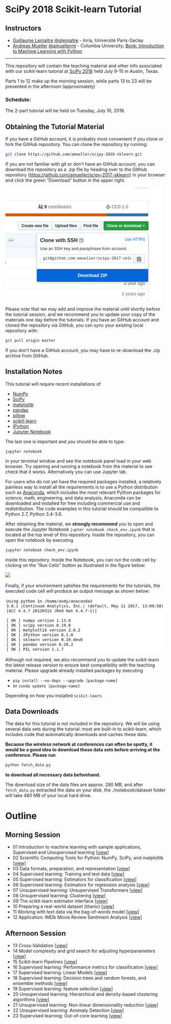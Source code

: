 SciPy 2018 Scikit-learn Tutorial
================================


Instructors
-----------

- [Guillaume Lemaitre](https://glemaitre.github.io/)  [@glemaitre](https://github.com/glemaitre) - Inria, Université Paris-Saclay
- [Andreas Mueller](http://amuller.github.io) [@amuellerml](https://twitter.com/amuellerml) - Columbia University; [Book: Introduction to Machine Learning with Python](http://shop.oreilly.com/product/0636920030515.do)

---


This repository will contain the teaching material and other info associated with our scikit-learn tutorial
at [SciPy 2018](http://scipy2018.scipy.org/) held July 9-15 in Austin, Texas.

Parts 1 to 12 make up the morning session, while
parts 13 to 23 will be presented in the afternoon (approximately)

### Schedule:

The 2-part tutorial will be held on Tuesday, July 10, 2018.



Obtaining the Tutorial Material
--------------------------------


If you have a GitHub account, it is probably most convenient if you clone or
fork the GitHub repository. You can clone the repository by running:

```bash
git clone https://github.com/amueller/scipy-2018-sklearn.git
```

 If you are not familiar with git or don’t have an
GitHub account, you can download the repository as a .zip file by heading over
to the GitHub repository (https://github.com/amueller/scipy-2017-sklearn) in
your browser and click the green “Download” button in the upper right.

![](images/download-repo.png)

Please note that we may add and improve the material until shortly before the
tutorial session, and we recommend you to update your copy of the materials one
day before the tutorials. If you have an GitHub account and cloned the
repository via GitHub, you can sync your existing local repository with:

```bash
git pull origin master
```

If you don’t have a GitHub account, you may have to re-download the .zip
archive from GitHub.


Installation Notes
------------------

This tutorial will require recent installations of

- [NumPy](http://www.numpy.org)
- [SciPy](http://www.scipy.org)
- [matplotlib](http://matplotlib.org)
- [pandas](http://pandas.pydata.org)
- [pillow](https://python-pillow.org)
- [scikit-learn](http://scikit-learn.org/stable/)
- [IPython](http://ipython.readthedocs.org/en/stable/)
- [Jupyter Notebook](http://jupyter.org)


The last one is important and you should be able to type:

    jupyter notebook

in your terminal window and see the notebook panel load in your web browser.
Try opening and running a notebook from the material to see check that it works. Alternatively you can use Jupyter lab.

For users who do not yet have the required packages installed, a relatively
painless way to install all the requirements is to use a Python distribution
such as [Anaconda](https://www.anaconda.com/download/ "Anaconda"), which includes
the most relevant Python packages for science, math, engineering, and
data analysis; Anaconda can be downloaded and installed for free
including commercial use and redistribution.
The code examples in this tutorial should be compatible to Python 2.7,
Python 3.4-3.6.

After obtaining the material, we **strongly recommend** you to open and execute
the Jupyter Notebook `jupter notebook check_env.ipynb` that is located at the
top level of this repository. Inside the repository, you can open the notebook
by executing

```bash
jupyter notebook check_env.ipynb
```

inside this repository. Inside the Notebook, you can run the code cell by
clicking on the "Run Cells" button as illustrated in the figure below:

![](images/check_env-1.png)


Finally, if your environment satisfies the requirements for the tutorials, the
executed code cell will produce an output message as shown below:

![](images/check_env-2.png)

Although not required, we also recommend you to update the scikit-learn the latest release version to ensure best compatibility with the teaching material. Please upgrade already installed packages by executing

- `pip install --no-deps --upgrade [package-name]`  
- or `conda update [package-name]`

Depending on how you installed ``scikit-learn``.


Data Downloads
--------------

The data for this tutorial is not included in the repository.  We will be
using several data sets during the tutorial: most are built-in to
scikit-learn, which
includes code that automatically downloads and caches these
data.

**Because the wireless network
at conferences can often be spotty, it would be a good idea to download these
data sets before arriving at the conference.
Please run**
```bash
python fetch_data.py
```
**to download all necessary data beforehand.**

The download size of the data files are approx. 280 MB, and after `fetch_data.py`
extracted the data on your disk, the ./notebook/dataset folder will take 480 MB
of your local hard drive.


Outline
=======

Morning Session
---------------

- 01 Introduction to machine learning with sample applications, Supervised and Unsupervised learning [[view](notebooks/01.Introduction_to_Machine_Learning.ipynb)]
- 02 Scientific Computing Tools for Python: NumPy, SciPy, and matplotlib [[view](notebooks/02.Scientific_Computing_Tools_in_Python.ipynb)]
- 03 Data formats, preparation, and representation [[view](notebooks/03.Data_Representation_for_Machine_Learning.ipynb)]
- 04 Supervised learning: Training and test data [[view](notebooks/04.Training_and_Testing_Data.ipynb)]
- 05 Supervised learning: Estimators for classification [[view](notebooks/05.Supervised_Learning-Classification.ipynb)]
- 06 Supervised learning: Estimators for regression analysis [[view](notebooks/06.Supervised_Learning-Regression.ipynb)]
- 07 Unsupervised learning: Unsupervised Transformers [[view](notebooks/07.Unsupervised_Learning-Transformations_and_Dimensionality_Reduction.ipynb)]
- 08 Unsupervised learning: Clustering [[view](notebooks/08.Unsupervised_Learning-Clustering.ipynb)]
- 09 The scikit-learn estimator interface [[view](notebooks/09.Review_of_Scikit-learn_API.ipynb)]
- 10 Preparing a real-world dataset (titanic) [[view](notebooks/10.Case_Study-Titanic_Survival.ipynb)]
- 11 Working with text data via the bag-of-words model [[view](notebooks/11.Text_Feature_Extraction.ipynb)]
- 12 Application: IMDb Movie Review Sentiment Analysis [[view](notebooks/12.Case_Study-SMS_Spam_Detection.ipynb)]

Afternoon Session
-----------------

- 13 Cross-Validation [[view](notebooks/13.Cross_Validation.ipynb)]
- 14 Model complexity and grid search for adjusting hyperparameters [[view](notebooks/14.Model_Complexity_and_GridSearchCV.ipynb)]
- 15 Scikit-learn Pipelines [[view](notebooks/15.Pipelining_Estimators.ipynb)]
- 16 Supervised learning: Performance metrics for classification [[view](notebooks/16.Performance_metrics_and_Model_Evaluation.ipynb)]
- 17 Supervised learning: Linear Models [[view](notebooks/17.In_Depth-Linear_Models.ipynb)]
- 18 Supervised learning: Decision trees and random forests, and ensemble methods [[view](notebooks/18.In_Depth-Trees_and_Forests.ipynb)]
- 19 Supervised learning: feature selection [[view](notebooks/19.Feature_Selection.ipynb)]
- 20 Unsupervised learning: Hierarchical and density-based clustering algorithms [[view](notebooks/20.Unsupervised_learning-Hierarchical_and_density-based_clustering_algorithms.ipynb)]
- 21 Unsupervised learning: Non-linear dimensionality reduction [[view](notebooks/21.Unsupervised_learning-Non-linear_dimensionality_reduction.ipynb)]
- 22 Unsupervised learning: Anomaly Detection [[view](notebooks/22.Unsupervised_learning-anomaly_detection.ipynb)]
- 23 Supervised learning: Out-of-core learning [[view](notebooks/23.Out-of-core_Learning_Large_Scale_Text_Classification.ipynb)]

